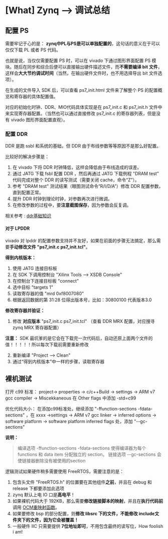 [What] Zynq --> 调试总结
==========================

## 配置 PS 

需要牢记于心的是： **zynq中PL与PS是可以单独配置的**，这句话的意义在于可以仅仅下载 PL 或者 PS 代码。

也就是说，当仅仅需要配置 PS 时，可以在 vivado 下通过图形界面配置 PS 模块。随后在同步和综合后便可以直接输出硬件描述文件，而**不需要编译 bit 文件**，这样会**大大节约调试时间**（当然，在输出硬件文件时，也不用选择导出 bit 文件选项）。

在生成的文件导入 SDK 后，可以查看 ps7\_init.html 文件来了解整个 PS 的配置概览和寄存器的具体配置值。

对应的初始化时钟、DDR、MIO代码具体实现是在 ps7\_init.c 和 ps7\_init.h 文件中来实现寄存器配置。（当然也可以通过直接修改 ps7\_init.c 的寄存器列表，但是没有 vivado 图形界面配置直观）。

### 配置 DDR

DDR 是跑 ssbl 和系统的基础，但 DDR 由于布线参数等等原因不是那么好配置。

比较好的解决步骤是：

1.  在 vivado 下将 DDR 时钟降低，这样会降低由于布线造成的误差。
2.  通过 JATG 下载 fsbl 配置 DDR ，然后再通过 JATG 下载例程 "DRAM test" 代码完成对整个 DDR 的读写测试（需要关闭 cache，命令“Z”）。
3.  参考 "DRAM test" 测试结果（眼图测试命令“R/I/D/A”）修改 DDR 配置参数，直到配置正常。
4.  提升 DDR 时钟到理论时钟，对参数再次进行微调。
5.  在修改参数的过程中，要**注意截图保存**，因为参数会反复调。

相关参考 : [ddr基础知识](https://github.com/KcMeterCEC/explore/blob/master/%5BWhat%5D%E5%9F%BA%E7%A1%80%E7%A1%AC%E4%BB%B6--DDR%E7%9F%A5%E8%AF%86/document.md)

#### 对于 LPDDR

vivado 对 lpddr 的配置参数支持并不友好，如果在前面的步骤无法搞定，那么需要**手动修改文件 "ps7\_init.c ps7\_init.tcl"**。

**得到内核版本：**

1. 使用 JATG 连接目标板
2. 在 SDK 下调用控制台 "Xilinx Tools --> XSDB Console"
3. 在控制台下连接目标板 "connect"
4. 选中目标 "targets 1"
5. 读取寄存器的值 "mrd 0xf8007080"
6. 根据返回数据的第 31:28 位得出版本号，比如：30800100 代表版本3.0

**修改寄存器并验证：**

1. 修改 **对应版本** "ps7\_init.c ps7\_init.tcl" （查看 DDR MRX 配置，对应搜寻 zynq MRX 寄存器配置）

**注意：** SDK 最坑爹的是它会在下载完一次代码后，自动还原上面两个文件的值！！！！！所以每次下载前需要重新修改

2. 重新编译 "Project --> Clean"
3. 通过“得到内核版本”中一样的步骤，读取寄存器

## 裸机测试

打开 c99 标准： project-> properties -> c/c++Build -> settings -> ARM v7 gcc compiler -> Miscekkaneous 
在 Other flags 中添加 -std=c99

优化代码大小： 在添加c99标准处，继续添加 "-ffunction-sections -fdata-sections" ，在 xxxx ->settings -> ARM v7 gcc linker -> inferred options -> software platform -> software platform inferred flags 处，添加 "--gc-sections"

**说明：**
> 编译选项 -ffunction-sections -fdata-sections 使得编译器为每个 functions 和 data item 分配独立的 section。
> 链接选项 --gc-sections 会使链接器删除没有被使用的section


逻辑测试如果硬件稍多需要使用 FreeRTOS，需要注意的是：

1. 包含头文件 "FreeRTOS.h" 的位置要在其他组件**之前**，并且在 debug 和 release 下都要添加此选项
2. zynq 默认上电 IO 口是**高电平**！
3. 如果裸机代码大于 192KB，那么需要**修改链接脚本的映射**，并且在**执行代码前**调用 [OCM重映射函数](https://github.com/KcMeterCEC/explore/tree/master/%5BWhat%5DZynq--%E6%9E%84%E6%9E%B6%E8%AF%B4%E6%98%8E)。
4. 如果要修改 bsp 的部分配置，则**修改 libsrc 下的文件，不能修改 include文件夹下的文件，因为它会被覆盖！**
5. 一般硬件 IIC 只需要提供 **7位地址即可**，不用包含最终的读写位，How foolish i am!